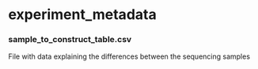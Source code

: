 # experiment_metadata

### sample_to_construct_table.csv
File with data explaining the differences between the sequencing samples
